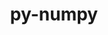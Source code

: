 ---
title: "py-numpy"
layout: cache
categories: [package, develop-2023-10-15]
meta: {"versions": ["1.24.3", "1.24.4", "1.25.2"], "compilers": ["apple-clang@=14.0.0", "cce@=15.0.1", "gcc@=11.1.0", "gcc@=11.3.0", "gcc@=11.4.0", "gcc@=12.1.0", "gcc@=7.5.0", "gcc@=9.4.0", "oneapi@=2023.2.1"], "oss": ["rhel8", "ubuntu18.04", "ubuntu20.04", "ubuntu22.04", "ventura"], "platforms": ["darwin", "linux"], "targets": ["aarch64", "neoverse_v1", "ppc64le", "x86_64_v3", "zen4"], "stacks": ["data-vis-sdk", "e4s", "e4s-cray-rhel", "e4s-neoverse_v1", "e4s-oneapi", "e4s-power", "e4s-rocm-external", "ml-darwin-aarch64-mps", "ml-linux-x86_64-cpu", "ml-linux-x86_64-cuda", "ml-linux-x86_64-rocm", "radiuss", "root", "tutorial"], "num_specs": 41, "num_specs_by_stack": {"ml-darwin-aarch64-mps": 5, "root": 41, "e4s-cray-rhel": 1, "radiuss": 2, "e4s-neoverse_v1": 4, "e4s-power": 4, "data-vis-sdk": 2, "e4s": 6, "e4s-rocm-external": 1, "e4s-oneapi": 3, "ml-linux-x86_64-cuda": 10, "ml-linux-x86_64-cpu": 10, "ml-linux-x86_64-rocm": 9, "tutorial": 1}}
spec_details: [{"hash": "u745ykmlw7piid2sw2vztaqyjzjilxrb", "compiler": "apple-clang@=14.0.0", "versions": ["1.25.2"], "os": "ventura", "platform": "darwin", "target": "aarch64", "variants": ["+blas", "build_system=python_pip", "+lapack", "patches=873745d"], "stacks": ["ml-darwin-aarch64-mps", "root"], "size": "-", "tarball": "https://binaries.spack.io/releases/develop-2023-10-15/build_cache/darwin-ventura-aarch64/apple-clang-14.0.0/py-numpy-1.25.2/darwin-ventura-aarch64-apple-clang-14.0.0-py-numpy-1.25.2-u745ykmlw7piid2sw2vztaqyjzjilxrb.spack"}, {"hash": "quq26igfyo3xyowlmpee2nwttt43dzlb", "compiler": "apple-clang@=14.0.0", "versions": ["1.25.2"], "os": "ventura", "platform": "darwin", "target": "aarch64", "variants": ["+blas", "build_system=python_pip", "+lapack", "patches=873745d"], "stacks": ["ml-darwin-aarch64-mps", "root"], "size": "-", "tarball": "https://binaries.spack.io/releases/develop-2023-10-15/build_cache/darwin-ventura-aarch64/apple-clang-14.0.0/py-numpy-1.25.2/darwin-ventura-aarch64-apple-clang-14.0.0-py-numpy-1.25.2-quq26igfyo3xyowlmpee2nwttt43dzlb.spack"}, {"hash": "nwiewmkatizlfndfsdn5ngq6et3f2eac", "compiler": "apple-clang@=14.0.0", "versions": ["1.25.2"], "os": "ventura", "platform": "darwin", "target": "aarch64", "variants": ["+blas", "build_system=python_pip", "+lapack", "patches=873745d"], "stacks": ["ml-darwin-aarch64-mps", "root"], "size": "-", "tarball": "https://binaries.spack.io/releases/develop-2023-10-15/build_cache/darwin-ventura-aarch64/apple-clang-14.0.0/py-numpy-1.25.2/darwin-ventura-aarch64-apple-clang-14.0.0-py-numpy-1.25.2-nwiewmkatizlfndfsdn5ngq6et3f2eac.spack"}, {"hash": "zi65v5mw3i65nsbif5jufh7edpmbfmym", "compiler": "apple-clang@=14.0.0", "versions": ["1.25.2"], "os": "ventura", "platform": "darwin", "target": "aarch64", "variants": ["+blas", "build_system=python_pip", "+lapack", "patches=873745d"], "stacks": ["ml-darwin-aarch64-mps", "root"], "size": "-", "tarball": "https://binaries.spack.io/releases/develop-2023-10-15/build_cache/darwin-ventura-aarch64/apple-clang-14.0.0/py-numpy-1.25.2/darwin-ventura-aarch64-apple-clang-14.0.0-py-numpy-1.25.2-zi65v5mw3i65nsbif5jufh7edpmbfmym.spack"}, {"hash": "y3ogidrj4pvokp65bajici4bbimtgzeg", "compiler": "apple-clang@=14.0.0", "versions": ["1.25.2"], "os": "ventura", "platform": "darwin", "target": "aarch64", "variants": ["+blas", "build_system=python_pip", "+lapack", "patches=873745d"], "stacks": ["ml-darwin-aarch64-mps", "root"], "size": "-", "tarball": "https://binaries.spack.io/releases/develop-2023-10-15/build_cache/darwin-ventura-aarch64/apple-clang-14.0.0/py-numpy-1.25.2/darwin-ventura-aarch64-apple-clang-14.0.0-py-numpy-1.25.2-y3ogidrj4pvokp65bajici4bbimtgzeg.spack"}, {"hash": "blyvyqskkxtmsugnoxzfomf3txyudzix", "compiler": "cce@=15.0.1", "versions": ["1.25.2"], "os": "rhel8", "platform": "linux", "target": "zen4", "variants": ["+blas", "build_system=python_pip", "+lapack", "patches=873745d"], "stacks": ["root", "e4s-cray-rhel"], "size": "-", "tarball": "https://binaries.spack.io/releases/develop-2023-10-15/build_cache/linux-rhel8-zen4/cce-15.0.1/py-numpy-1.25.2/linux-rhel8-zen4-cce-15.0.1-py-numpy-1.25.2-blyvyqskkxtmsugnoxzfomf3txyudzix.spack"}, {"hash": "fn3fquymgea5wepw22bzkbljsknvsikb", "compiler": "gcc@=7.5.0", "versions": ["1.24.4"], "os": "ubuntu18.04", "platform": "linux", "target": "x86_64_v3", "variants": ["+blas", "build_system=python_pip", "+lapack", "patches=873745d"], "stacks": ["radiuss", "root"], "size": "-", "tarball": "https://binaries.spack.io/releases/develop-2023-10-15/build_cache/linux-ubuntu18.04-x86_64_v3/gcc-7.5.0/py-numpy-1.24.4/linux-ubuntu18.04-x86_64_v3-gcc-7.5.0-py-numpy-1.24.4-fn3fquymgea5wepw22bzkbljsknvsikb.spack"}, {"hash": "ycq3p7yh7lbqixdmg33uaqqb7bl7pfyd", "compiler": "gcc@=7.5.0", "versions": ["1.25.2"], "os": "ubuntu18.04", "platform": "linux", "target": "x86_64_v3", "variants": ["+blas", "build_system=python_pip", "+lapack", "patches=873745d"], "stacks": ["radiuss", "root"], "size": "-", "tarball": "https://binaries.spack.io/releases/develop-2023-10-15/build_cache/linux-ubuntu18.04-x86_64_v3/gcc-7.5.0/py-numpy-1.25.2/linux-ubuntu18.04-x86_64_v3-gcc-7.5.0-py-numpy-1.25.2-ycq3p7yh7lbqixdmg33uaqqb7bl7pfyd.spack"}, {"hash": "5ou4iwzyq3cjlfqpgh2ohzimjgixsvjf", "compiler": "gcc@=11.4.0", "versions": ["1.25.2"], "os": "ubuntu20.04", "platform": "linux", "target": "neoverse_v1", "variants": ["+blas", "build_system=python_pip", "+lapack", "patches=873745d"], "stacks": ["root", "e4s-neoverse_v1"], "size": "-", "tarball": "https://binaries.spack.io/releases/develop-2023-10-15/build_cache/linux-ubuntu20.04-neoverse_v1/gcc-11.4.0/py-numpy-1.25.2/linux-ubuntu20.04-neoverse_v1-gcc-11.4.0-py-numpy-1.25.2-5ou4iwzyq3cjlfqpgh2ohzimjgixsvjf.spack"}, {"hash": "w3homeguxu2flroa4ovxncya2gmjduwf", "compiler": "gcc@=11.4.0", "versions": ["1.24.4"], "os": "ubuntu20.04", "platform": "linux", "target": "neoverse_v1", "variants": ["+blas", "build_system=python_pip", "+lapack", "patches=873745d"], "stacks": ["root", "e4s-neoverse_v1"], "size": "-", "tarball": "https://binaries.spack.io/releases/develop-2023-10-15/build_cache/linux-ubuntu20.04-neoverse_v1/gcc-11.4.0/py-numpy-1.24.4/linux-ubuntu20.04-neoverse_v1-gcc-11.4.0-py-numpy-1.24.4-w3homeguxu2flroa4ovxncya2gmjduwf.spack"}, {"hash": "a4enr6i6ggxth6kdr3ntv4pjsv3haiu6", "compiler": "gcc@=11.4.0", "versions": ["1.25.2"], "os": "ubuntu20.04", "platform": "linux", "target": "neoverse_v1", "variants": ["+blas", "build_system=python_pip", "+lapack", "patches=873745d"], "stacks": ["root", "e4s-neoverse_v1"], "size": "-", "tarball": "https://binaries.spack.io/releases/develop-2023-10-15/build_cache/linux-ubuntu20.04-neoverse_v1/gcc-11.4.0/py-numpy-1.25.2/linux-ubuntu20.04-neoverse_v1-gcc-11.4.0-py-numpy-1.25.2-a4enr6i6ggxth6kdr3ntv4pjsv3haiu6.spack"}, {"hash": "s5d4g2cl7fwi422lqztk62qunvxzt4ej", "compiler": "gcc@=11.4.0", "versions": ["1.25.2"], "os": "ubuntu20.04", "platform": "linux", "target": "neoverse_v1", "variants": ["+blas", "build_system=python_pip", "+lapack", "patches=873745d"], "stacks": ["root", "e4s-neoverse_v1"], "size": "-", "tarball": "https://binaries.spack.io/releases/develop-2023-10-15/build_cache/linux-ubuntu20.04-neoverse_v1/gcc-11.4.0/py-numpy-1.25.2/linux-ubuntu20.04-neoverse_v1-gcc-11.4.0-py-numpy-1.25.2-s5d4g2cl7fwi422lqztk62qunvxzt4ej.spack"}, {"hash": "qeza4wolwkanmcplzq66j6hv3du4xg6z", "compiler": "gcc@=9.4.0", "versions": ["1.25.2"], "os": "ubuntu20.04", "platform": "linux", "target": "ppc64le", "variants": ["+blas", "build_system=python_pip", "+lapack", "patches=873745d"], "stacks": ["root", "e4s-power"], "size": "-", "tarball": "https://binaries.spack.io/releases/develop-2023-10-15/build_cache/linux-ubuntu20.04-ppc64le/gcc-9.4.0/py-numpy-1.25.2/linux-ubuntu20.04-ppc64le-gcc-9.4.0-py-numpy-1.25.2-qeza4wolwkanmcplzq66j6hv3du4xg6z.spack"}, {"hash": "hcrezip5hzegnmkv33x5jxopb35gdg5a", "compiler": "gcc@=9.4.0", "versions": ["1.24.4"], "os": "ubuntu20.04", "platform": "linux", "target": "ppc64le", "variants": ["+blas", "build_system=python_pip", "+lapack", "patches=873745d"], "stacks": ["root", "e4s-power"], "size": "-", "tarball": "https://binaries.spack.io/releases/develop-2023-10-15/build_cache/linux-ubuntu20.04-ppc64le/gcc-9.4.0/py-numpy-1.24.4/linux-ubuntu20.04-ppc64le-gcc-9.4.0-py-numpy-1.24.4-hcrezip5hzegnmkv33x5jxopb35gdg5a.spack"}, {"hash": "afe3w75mw45a7tmuy5im4qnzvl44zmow", "compiler": "gcc@=9.4.0", "versions": ["1.25.2"], "os": "ubuntu20.04", "platform": "linux", "target": "ppc64le", "variants": ["+blas", "build_system=python_pip", "+lapack", "patches=873745d"], "stacks": ["root", "e4s-power"], "size": "-", "tarball": "https://binaries.spack.io/releases/develop-2023-10-15/build_cache/linux-ubuntu20.04-ppc64le/gcc-9.4.0/py-numpy-1.25.2/linux-ubuntu20.04-ppc64le-gcc-9.4.0-py-numpy-1.25.2-afe3w75mw45a7tmuy5im4qnzvl44zmow.spack"}, {"hash": "gy5pjz74hzpyqtgikwssxncj5a2cnfsc", "compiler": "gcc@=9.4.0", "versions": ["1.25.2"], "os": "ubuntu20.04", "platform": "linux", "target": "ppc64le", "variants": ["+blas", "build_system=python_pip", "+lapack", "patches=873745d"], "stacks": ["root", "e4s-power"], "size": "-", "tarball": "https://binaries.spack.io/releases/develop-2023-10-15/build_cache/linux-ubuntu20.04-ppc64le/gcc-9.4.0/py-numpy-1.25.2/linux-ubuntu20.04-ppc64le-gcc-9.4.0-py-numpy-1.25.2-gy5pjz74hzpyqtgikwssxncj5a2cnfsc.spack"}, {"hash": "iz6xjqcmujdheq7msmkjevubtbwvzt4o", "compiler": "gcc@=11.1.0", "versions": ["1.24.4"], "os": "ubuntu20.04", "platform": "linux", "target": "x86_64_v3", "variants": ["+blas", "build_system=python_pip", "+lapack", "patches=873745d"], "stacks": ["root", "data-vis-sdk"], "size": "-", "tarball": "https://binaries.spack.io/releases/develop-2023-10-15/build_cache/linux-ubuntu20.04-x86_64_v3/gcc-11.1.0/py-numpy-1.24.4/linux-ubuntu20.04-x86_64_v3-gcc-11.1.0-py-numpy-1.24.4-iz6xjqcmujdheq7msmkjevubtbwvzt4o.spack"}, {"hash": "ssfre5q6ft6gqgidwfrq5luosdxboytx", "compiler": "gcc@=11.1.0", "versions": ["1.25.2"], "os": "ubuntu20.04", "platform": "linux", "target": "x86_64_v3", "variants": ["+blas", "build_system=python_pip", "+lapack", "patches=873745d"], "stacks": ["root", "data-vis-sdk"], "size": "-", "tarball": "https://binaries.spack.io/releases/develop-2023-10-15/build_cache/linux-ubuntu20.04-x86_64_v3/gcc-11.1.0/py-numpy-1.25.2/linux-ubuntu20.04-x86_64_v3-gcc-11.1.0-py-numpy-1.25.2-ssfre5q6ft6gqgidwfrq5luosdxboytx.spack"}, {"hash": "y5apiiejjfv37ifo7j63nrl5lgtx7tbd", "compiler": "gcc@=11.4.0", "versions": ["1.24.4"], "os": "ubuntu20.04", "platform": "linux", "target": "x86_64_v3", "variants": ["+blas", "build_system=python_pip", "+lapack", "patches=873745d"], "stacks": ["root", "e4s"], "size": "-", "tarball": "https://binaries.spack.io/releases/develop-2023-10-15/build_cache/linux-ubuntu20.04-x86_64_v3/gcc-11.4.0/py-numpy-1.24.4/linux-ubuntu20.04-x86_64_v3-gcc-11.4.0-py-numpy-1.24.4-y5apiiejjfv37ifo7j63nrl5lgtx7tbd.spack"}, {"hash": "okipxbdu5jjhlvucd5gn5zdjl37d7hz5", "compiler": "gcc@=11.4.0", "versions": ["1.25.2"], "os": "ubuntu20.04", "platform": "linux", "target": "x86_64_v3", "variants": ["+blas", "build_system=python_pip", "+lapack", "patches=873745d"], "stacks": ["root", "e4s", "e4s-rocm-external"], "size": "-", "tarball": "https://binaries.spack.io/releases/develop-2023-10-15/build_cache/linux-ubuntu20.04-x86_64_v3/gcc-11.4.0/py-numpy-1.25.2/linux-ubuntu20.04-x86_64_v3-gcc-11.4.0-py-numpy-1.25.2-okipxbdu5jjhlvucd5gn5zdjl37d7hz5.spack"}, {"hash": "5cfiykj7y6z3oc2uloqfvlrmug7og44u", "compiler": "gcc@=11.4.0", "versions": ["1.24.4"], "os": "ubuntu20.04", "platform": "linux", "target": "x86_64_v3", "variants": ["+blas", "build_system=python_pip", "+lapack", "patches=873745d"], "stacks": ["root", "e4s"], "size": "-", "tarball": "https://binaries.spack.io/releases/develop-2023-10-15/build_cache/linux-ubuntu20.04-x86_64_v3/gcc-11.4.0/py-numpy-1.24.4/linux-ubuntu20.04-x86_64_v3-gcc-11.4.0-py-numpy-1.24.4-5cfiykj7y6z3oc2uloqfvlrmug7og44u.spack"}, {"hash": "4bmro6ebzwmi6jnvr3ak6opbcmzcts5t", "compiler": "gcc@=11.4.0", "versions": ["1.25.2"], "os": "ubuntu20.04", "platform": "linux", "target": "x86_64_v3", "variants": ["+blas", "build_system=python_pip", "+lapack", "patches=873745d"], "stacks": ["root", "e4s"], "size": "-", "tarball": "https://binaries.spack.io/releases/develop-2023-10-15/build_cache/linux-ubuntu20.04-x86_64_v3/gcc-11.4.0/py-numpy-1.25.2/linux-ubuntu20.04-x86_64_v3-gcc-11.4.0-py-numpy-1.25.2-4bmro6ebzwmi6jnvr3ak6opbcmzcts5t.spack"}, {"hash": "dhqmnxugkx3misoqeb5zwbbkqtkq7aaw", "compiler": "gcc@=11.4.0", "versions": ["1.25.2"], "os": "ubuntu20.04", "platform": "linux", "target": "x86_64_v3", "variants": ["+blas", "build_system=python_pip", "+lapack", "patches=873745d"], "stacks": ["root", "e4s"], "size": "-", "tarball": "https://binaries.spack.io/releases/develop-2023-10-15/build_cache/linux-ubuntu20.04-x86_64_v3/gcc-11.4.0/py-numpy-1.25.2/linux-ubuntu20.04-x86_64_v3-gcc-11.4.0-py-numpy-1.25.2-dhqmnxugkx3misoqeb5zwbbkqtkq7aaw.spack"}, {"hash": "bjswutsdwkmgynjofjq544hcnzwf5ycj", "compiler": "gcc@=11.4.0", "versions": ["1.25.2"], "os": "ubuntu20.04", "platform": "linux", "target": "x86_64_v3", "variants": ["+blas", "build_system=python_pip", "+lapack", "patches=873745d"], "stacks": ["root", "e4s"], "size": "-", "tarball": "https://binaries.spack.io/releases/develop-2023-10-15/build_cache/linux-ubuntu20.04-x86_64_v3/gcc-11.4.0/py-numpy-1.25.2/linux-ubuntu20.04-x86_64_v3-gcc-11.4.0-py-numpy-1.25.2-bjswutsdwkmgynjofjq544hcnzwf5ycj.spack"}, {"hash": "rziucfnriu2h5sijhmpbwvdvuormofh5", "compiler": "oneapi@=2023.2.1", "versions": ["1.24.4"], "os": "ubuntu20.04", "platform": "linux", "target": "x86_64_v3", "variants": ["+blas", "build_system=python_pip", "+lapack", "patches=873745d"], "stacks": ["root", "e4s-oneapi"], "size": "-", "tarball": "https://binaries.spack.io/releases/develop-2023-10-15/build_cache/linux-ubuntu20.04-x86_64_v3/oneapi-2023.2.1/py-numpy-1.24.4/linux-ubuntu20.04-x86_64_v3-oneapi-2023.2.1-py-numpy-1.24.4-rziucfnriu2h5sijhmpbwvdvuormofh5.spack"}, {"hash": "rm2q4i574aaemdqeibwclzg7v6ur3qvs", "compiler": "oneapi@=2023.2.1", "versions": ["1.24.4"], "os": "ubuntu20.04", "platform": "linux", "target": "x86_64_v3", "variants": ["+blas", "build_system=python_pip", "+lapack", "patches=873745d"], "stacks": ["root", "e4s-oneapi"], "size": "-", "tarball": "https://binaries.spack.io/releases/develop-2023-10-15/build_cache/linux-ubuntu20.04-x86_64_v3/oneapi-2023.2.1/py-numpy-1.24.4/linux-ubuntu20.04-x86_64_v3-oneapi-2023.2.1-py-numpy-1.24.4-rm2q4i574aaemdqeibwclzg7v6ur3qvs.spack"}, {"hash": "ism2p3pl52welrsavttoasznisoonijo", "compiler": "oneapi@=2023.2.1", "versions": ["1.24.4"], "os": "ubuntu20.04", "platform": "linux", "target": "x86_64_v3", "variants": ["+blas", "build_system=python_pip", "+lapack", "patches=873745d"], "stacks": ["root", "e4s-oneapi"], "size": "-", "tarball": "https://binaries.spack.io/releases/develop-2023-10-15/build_cache/linux-ubuntu20.04-x86_64_v3/oneapi-2023.2.1/py-numpy-1.24.4/linux-ubuntu20.04-x86_64_v3-oneapi-2023.2.1-py-numpy-1.24.4-ism2p3pl52welrsavttoasznisoonijo.spack"}, {"hash": "mgx3v2zosrsltxu7j6ugdg56itiz6xg7", "compiler": "gcc@=11.3.0", "versions": ["1.25.2"], "os": "ubuntu22.04", "platform": "linux", "target": "x86_64_v3", "variants": ["+blas", "build_system=python_pip", "+lapack", "patches=873745d"], "stacks": ["root", "ml-linux-x86_64-cuda"], "size": "-", "tarball": "https://binaries.spack.io/releases/develop-2023-10-15/build_cache/linux-ubuntu22.04-x86_64_v3/gcc-11.3.0/py-numpy-1.25.2/linux-ubuntu22.04-x86_64_v3-gcc-11.3.0-py-numpy-1.25.2-mgx3v2zosrsltxu7j6ugdg56itiz6xg7.spack"}, {"hash": "prc3t6uvtqqrm5zsq5ntnfg5fwr3zzoy", "compiler": "gcc@=11.3.0", "versions": ["1.25.2"], "os": "ubuntu22.04", "platform": "linux", "target": "x86_64_v3", "variants": ["+blas", "build_system=python_pip", "+lapack", "patches=873745d"], "stacks": ["root", "ml-linux-x86_64-cpu"], "size": "-", "tarball": "https://binaries.spack.io/releases/develop-2023-10-15/build_cache/linux-ubuntu22.04-x86_64_v3/gcc-11.3.0/py-numpy-1.25.2/linux-ubuntu22.04-x86_64_v3-gcc-11.3.0-py-numpy-1.25.2-prc3t6uvtqqrm5zsq5ntnfg5fwr3zzoy.spack"}, {"hash": "fdsintqam2lnenktapk2e4ducflodrx5", "compiler": "gcc@=11.3.0", "versions": ["1.24.4"], "os": "ubuntu22.04", "platform": "linux", "target": "x86_64_v3", "variants": ["+blas", "build_system=python_pip", "+lapack", "patches=873745d"], "stacks": ["ml-linux-x86_64-rocm", "root", "ml-linux-x86_64-cuda", "ml-linux-x86_64-cpu"], "size": "-", "tarball": "https://binaries.spack.io/releases/develop-2023-10-15/build_cache/linux-ubuntu22.04-x86_64_v3/gcc-11.3.0/py-numpy-1.24.4/linux-ubuntu22.04-x86_64_v3-gcc-11.3.0-py-numpy-1.24.4-fdsintqam2lnenktapk2e4ducflodrx5.spack"}, {"hash": "7e5i66mhditjvm34h27scvmmzsithjal", "compiler": "gcc@=11.3.0", "versions": ["1.24.3"], "os": "ubuntu22.04", "platform": "linux", "target": "x86_64_v3", "variants": ["+blas", "build_system=python_pip", "+lapack", "patches=873745d"], "stacks": ["ml-linux-x86_64-rocm", "root", "ml-linux-x86_64-cuda", "ml-linux-x86_64-cpu"], "size": "-", "tarball": "https://binaries.spack.io/releases/develop-2023-10-15/build_cache/linux-ubuntu22.04-x86_64_v3/gcc-11.3.0/py-numpy-1.24.3/linux-ubuntu22.04-x86_64_v3-gcc-11.3.0-py-numpy-1.24.3-7e5i66mhditjvm34h27scvmmzsithjal.spack"}, {"hash": "hpawfzxylo7res7sdkw5rezolpw63jp6", "compiler": "gcc@=11.3.0", "versions": ["1.25.2"], "os": "ubuntu22.04", "platform": "linux", "target": "x86_64_v3", "variants": ["+blas", "build_system=python_pip", "+lapack", "patches=873745d"], "stacks": ["root", "ml-linux-x86_64-cpu"], "size": "-", "tarball": "https://binaries.spack.io/releases/develop-2023-10-15/build_cache/linux-ubuntu22.04-x86_64_v3/gcc-11.3.0/py-numpy-1.25.2/linux-ubuntu22.04-x86_64_v3-gcc-11.3.0-py-numpy-1.25.2-hpawfzxylo7res7sdkw5rezolpw63jp6.spack"}, {"hash": "5fsviyk24mw6uub4rnvgwzh2z7w2ofgb", "compiler": "gcc@=11.3.0", "versions": ["1.25.2"], "os": "ubuntu22.04", "platform": "linux", "target": "x86_64_v3", "variants": ["+blas", "build_system=python_pip", "+lapack", "patches=873745d"], "stacks": ["root", "ml-linux-x86_64-cuda"], "size": "-", "tarball": "https://binaries.spack.io/releases/develop-2023-10-15/build_cache/linux-ubuntu22.04-x86_64_v3/gcc-11.3.0/py-numpy-1.25.2/linux-ubuntu22.04-x86_64_v3-gcc-11.3.0-py-numpy-1.25.2-5fsviyk24mw6uub4rnvgwzh2z7w2ofgb.spack"}, {"hash": "rxllvpfejx5yljx6w7ylorlq7ollfq3v", "compiler": "gcc@=11.3.0", "versions": ["1.24.3"], "os": "ubuntu22.04", "platform": "linux", "target": "x86_64_v3", "variants": ["+blas", "build_system=python_pip", "+lapack", "patches=873745d"], "stacks": ["ml-linux-x86_64-rocm", "root", "ml-linux-x86_64-cuda", "ml-linux-x86_64-cpu"], "size": "-", "tarball": "https://binaries.spack.io/releases/develop-2023-10-15/build_cache/linux-ubuntu22.04-x86_64_v3/gcc-11.3.0/py-numpy-1.24.3/linux-ubuntu22.04-x86_64_v3-gcc-11.3.0-py-numpy-1.24.3-rxllvpfejx5yljx6w7ylorlq7ollfq3v.spack"}, {"hash": "q7willvyklyi67ba5dfhftew2tzijgag", "compiler": "gcc@=11.3.0", "versions": ["1.25.2"], "os": "ubuntu22.04", "platform": "linux", "target": "x86_64_v3", "variants": ["+blas", "build_system=python_pip", "+lapack", "patches=873745d"], "stacks": ["ml-linux-x86_64-rocm", "root", "ml-linux-x86_64-cuda", "ml-linux-x86_64-cpu"], "size": "-", "tarball": "https://binaries.spack.io/releases/develop-2023-10-15/build_cache/linux-ubuntu22.04-x86_64_v3/gcc-11.3.0/py-numpy-1.25.2/linux-ubuntu22.04-x86_64_v3-gcc-11.3.0-py-numpy-1.25.2-q7willvyklyi67ba5dfhftew2tzijgag.spack"}, {"hash": "65akrmwra2ksoataqvj2mlbhze4q3cto", "compiler": "gcc@=11.3.0", "versions": ["1.25.2"], "os": "ubuntu22.04", "platform": "linux", "target": "x86_64_v3", "variants": ["+blas", "build_system=python_pip", "+lapack", "patches=873745d"], "stacks": ["root", "ml-linux-x86_64-rocm"], "size": "-", "tarball": "https://binaries.spack.io/releases/develop-2023-10-15/build_cache/linux-ubuntu22.04-x86_64_v3/gcc-11.3.0/py-numpy-1.25.2/linux-ubuntu22.04-x86_64_v3-gcc-11.3.0-py-numpy-1.25.2-65akrmwra2ksoataqvj2mlbhze4q3cto.spack"}, {"hash": "omr5rzqxyv2zyrw2v4d6ywks2nqyxgm7", "compiler": "gcc@=11.3.0", "versions": ["1.25.2"], "os": "ubuntu22.04", "platform": "linux", "target": "x86_64_v3", "variants": ["+blas", "build_system=python_pip", "+lapack", "patches=873745d"], "stacks": ["ml-linux-x86_64-rocm", "root", "ml-linux-x86_64-cuda", "ml-linux-x86_64-cpu"], "size": "-", "tarball": "https://binaries.spack.io/releases/develop-2023-10-15/build_cache/linux-ubuntu22.04-x86_64_v3/gcc-11.3.0/py-numpy-1.25.2/linux-ubuntu22.04-x86_64_v3-gcc-11.3.0-py-numpy-1.25.2-omr5rzqxyv2zyrw2v4d6ywks2nqyxgm7.spack"}, {"hash": "q5adsw5ulss32xrosurn45gbdl3fmnoq", "compiler": "gcc@=11.3.0", "versions": ["1.25.2"], "os": "ubuntu22.04", "platform": "linux", "target": "x86_64_v3", "variants": ["+blas", "build_system=python_pip", "+lapack", "patches=873745d"], "stacks": ["ml-linux-x86_64-rocm", "root", "ml-linux-x86_64-cuda", "ml-linux-x86_64-cpu"], "size": "-", "tarball": "https://binaries.spack.io/releases/develop-2023-10-15/build_cache/linux-ubuntu22.04-x86_64_v3/gcc-11.3.0/py-numpy-1.25.2/linux-ubuntu22.04-x86_64_v3-gcc-11.3.0-py-numpy-1.25.2-q5adsw5ulss32xrosurn45gbdl3fmnoq.spack"}, {"hash": "ydk4anhlmetb2ncq342xoa7smzozn5yl", "compiler": "gcc@=11.3.0", "versions": ["1.25.2"], "os": "ubuntu22.04", "platform": "linux", "target": "x86_64_v3", "variants": ["+blas", "build_system=python_pip", "+lapack", "patches=873745d"], "stacks": ["ml-linux-x86_64-rocm", "root", "ml-linux-x86_64-cuda", "ml-linux-x86_64-cpu"], "size": "-", "tarball": "https://binaries.spack.io/releases/develop-2023-10-15/build_cache/linux-ubuntu22.04-x86_64_v3/gcc-11.3.0/py-numpy-1.25.2/linux-ubuntu22.04-x86_64_v3-gcc-11.3.0-py-numpy-1.25.2-ydk4anhlmetb2ncq342xoa7smzozn5yl.spack"}, {"hash": "vwtvd7gobwcychgb5gze2sjoghi4zics", "compiler": "gcc@=11.3.0", "versions": ["1.25.2"], "os": "ubuntu22.04", "platform": "linux", "target": "x86_64_v3", "variants": ["+blas", "build_system=python_pip", "+lapack", "patches=873745d"], "stacks": ["ml-linux-x86_64-rocm", "root", "ml-linux-x86_64-cuda", "ml-linux-x86_64-cpu"], "size": "-", "tarball": "https://binaries.spack.io/releases/develop-2023-10-15/build_cache/linux-ubuntu22.04-x86_64_v3/gcc-11.3.0/py-numpy-1.25.2/linux-ubuntu22.04-x86_64_v3-gcc-11.3.0-py-numpy-1.25.2-vwtvd7gobwcychgb5gze2sjoghi4zics.spack"}, {"hash": "xd6agjnq2mchqc3hljbgkkzlbbiiniop", "compiler": "gcc@=12.1.0", "versions": ["1.25.2"], "os": "ubuntu22.04", "platform": "linux", "target": "x86_64_v3", "variants": ["+blas", "build_system=python_pip", "+lapack", "patches=873745d"], "stacks": ["tutorial", "root"], "size": "-", "tarball": "https://binaries.spack.io/releases/develop-2023-10-15/build_cache/linux-ubuntu22.04-x86_64_v3/gcc-12.1.0/py-numpy-1.25.2/linux-ubuntu22.04-x86_64_v3-gcc-12.1.0-py-numpy-1.25.2-xd6agjnq2mchqc3hljbgkkzlbbiiniop.spack"}]
---